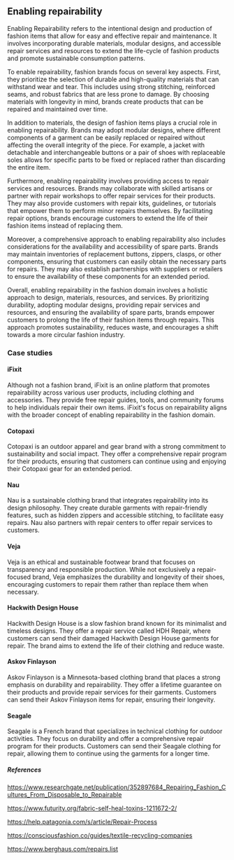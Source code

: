 
## Enabling repairability

Enabling Repairability refers to the intentional design and production of fashion items that allow for easy and effective repair and maintenance. It involves incorporating durable materials, modular designs, and accessible repair services and resources to extend the life-cycle of fashion products and promote sustainable consumption patterns.

To enable repairability, fashion brands focus on several key aspects. First, they prioritize the selection of durable and high-quality materials that can withstand wear and tear. This includes using strong stitching, reinforced seams, and robust fabrics that are less prone to damage. By choosing materials with longevity in mind, brands create products that can be repaired and maintained over time.

In addition to materials, the design of fashion items plays a crucial role in enabling repairability. Brands may adopt modular designs, where different components of a garment can be easily replaced or repaired without affecting the overall integrity of the piece. For example, a jacket with detachable and interchangeable buttons or a pair of shoes with replaceable soles allows for specific parts to be fixed or replaced rather than discarding the entire item.

Furthermore, enabling repairability involves providing access to repair services and resources. Brands may collaborate with skilled artisans or partner with repair workshops to offer repair services for their products. They may also provide customers with repair kits, guidelines, or tutorials that empower them to perform minor repairs themselves. By facilitating repair options, brands encourage customers to extend the life of their fashion items instead of replacing them.

Moreover, a comprehensive approach to enabling repairability also includes considerations for the availability and accessibility of spare parts. Brands may maintain inventories of replacement buttons, zippers, clasps, or other components, ensuring that customers can easily obtain the necessary parts for repairs. They may also establish partnerships with suppliers or retailers to ensure the availability of these components for an extended period.

Overall, enabling repairability in the fashion domain involves a holistic approach to design, materials, resources, and services. By prioritizing durability, adopting modular designs, providing repair services and resources, and ensuring the availability of spare parts, brands empower customers to prolong the life of their fashion items through repairs. This approach promotes sustainability, reduces waste, and encourages a shift towards a more circular fashion industry.

### Case studies

#### iFixit

Although not a fashion brand, iFixit is an online platform that promotes repairability across various user products, including clothing and accessories. They provide free repair guides, tools, and community forums to help individuals repair their own items. iFixit's focus on repairability aligns with the broader concept of enabling repairability in the fashion domain.

#### Cotopaxi

Cotopaxi is an outdoor apparel and gear brand with a strong commitment to sustainability and social impact. They offer a comprehensive repair program for their products, ensuring that customers can continue using and enjoying their Cotopaxi gear for an extended period.

#### Nau

Nau is a sustainable clothing brand that integrates repairability into its design philosophy. They create durable garments with repair-friendly features, such as hidden zippers and accessible stitching, to facilitate easy repairs. Nau also partners with repair centers to offer repair services to customers.

#### Veja

Veja is an ethical and sustainable footwear brand that focuses on transparency and responsible production. While not exclusively a repair-focused brand, Veja emphasizes the durability and longevity of their shoes, encouraging customers to repair them rather than replace them when necessary.

#### Hackwith Design House

Hackwith Design House is a slow fashion brand known for its minimalist and timeless designs. They offer a repair service called HDH Repair, where customers can send their damaged Hackwith Design House garments for repair. The brand aims to extend the life of their clothing and reduce waste.

#### Askov Finlayson

Askov Finlayson is a Minnesota-based clothing brand that places a strong emphasis on durability and repairability. They offer a lifetime guarantee on their products and provide repair services for their garments. Customers can send their Askov Finlayson items for repair, ensuring their longevity.

#### Seagale

Seagale is a French brand that specializes in technical clothing for outdoor activities. They focus on durability and offer a comprehensive repair program for their products. Customers can send their Seagale clothing for repair, allowing them to continue using the garments for a longer time.

##### References

https://www.researchgate.net/publication/352897684_Repairing_Fashion_Cultures_From_Disposable_to_Repairable

https://www.futurity.org/fabric-self-heal-toxins-1211672-2/

https://help.patagonia.com/s/article/Repair-Process

https://consciousfashion.co/guides/textile-recycling-companies

https://www.berghaus.com/repairs.list

